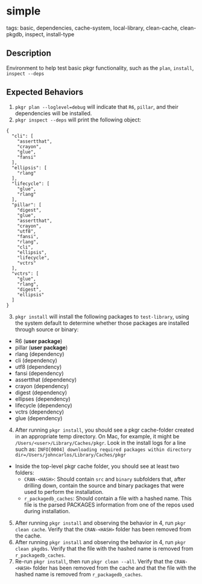 # simple

tags: basic, dependencies, cache-system, local-library, clean-cache, clean-pkgdb, inspect, install-type

## Description
Environment to help test basic pkgr functionality, such as the `plan`, `install`, `inspect --deps`

## Expected Behaviors
1. `pkgr plan --loglevel=debug` will indicate that `R6`, `pillar`, and their dependencies will be installed.
2. `pkgr inspect --deps` will print the following object:
```
{
  "cli": [
    "assertthat",
    "crayon",
    "glue",
    "fansi"
  ],
  "ellipsis": [
    "rlang"
  ],
  "lifecycle": [
    "glue",
    "rlang"
  ],
  "pillar": [
    "digest",
    "glue",
    "assertthat",
    "crayon",
    "utf8",
    "fansi",
    "rlang",
    "cli",
    "ellipsis",
    "lifecycle",
    "vctrs"
  ],
  "vctrs": [
    "glue",
    "rlang",
    "digest",
    "ellipsis"
  ]
}
```
3. `pkgr install` will install the following packages to `test-library`, using the system default to determine whether those packages are installed through source or binary:
  - R6 (**user package**)
  - pillar (**user package**)
  - rlang (dependency)
  - cli (dependency)
  - utf8 (dependency)
  - fansi (dependency)
  - assertthat (dependency)
  - crayon (dependency)
  - digest (dependency)
  - ellipses (dependency)
  - lifecycle (dependency)
  - vctrs (dependency)
  - glue (dependency)

4. After running `pkgr install`, you should see a pkgr cache-folder created in an appropriate temp directory. On Mac, for example, it might be `/Users/<user>/Library/Caches/pkgr`. Look in the install logs for a line such as: `INFO[0004] downloading required packages within directory   dir=/Users/johncarlos/Library/Caches/pkgr`
  - Inside the top-level pkgr cache folder, you should see at least two folders:
    - `CRAN-<HASH>`: Should contain `src` and `binary` subfolders that, after drilling down, contain the source and binary packages that were used to perform the installation.
    - `r_packagedb_caches`:  Should contain a file with a hashed name. This file is the parsed PACKAGES information from one of the repos used during installation.
5. After running `pkgr install` and observing the behavior in 4, run `pkgr clean cache`. Verify that the `CRAN-<HASH>` folder has been removed from the cache.
6. After running `pkgr install` and observing the behavior in 4, run `pkgr clean pkgdbs`. Verify that the file with the hashed name is removed from `r_packagedb_caches`.
7. Re-run `pkgr install`, then run `pkgr clean --all`. Verify that the `CRAN-<HASH>` folder has been removed from the cache and that the file with the hashed name is removed from `r_packagedb_caches`.
